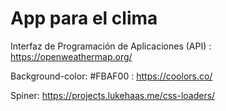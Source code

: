 # App para el clima
Interfaz de Programación de Aplicaciones (API) : https://openweathermap.org/

Background-color: #FBAF00 : https://coolors.co/

Spiner: https://projects.lukehaas.me/css-loaders/


